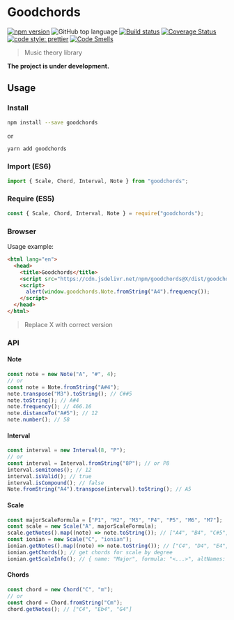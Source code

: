# Goodchords

[![npm version](https://badge.fury.io/js/goodchords.svg)](https://badge.fury.io/js/goodchords)
![GitHub top language](https://img.shields.io/github/languages/top/mrfrac/goodchords?branch=master)
[![Build status](https://ci.appveyor.com/api/projects/status/i8h691mm5an60471?svg=true)](https://ci.appveyor.com/project/mrfrac/goodchords)
[![Coverage Status](https://coveralls.io/repos/github/mrfrac/goodchords/badge.svg?branch=master)](https://coveralls.io/github/mrfrac/goodchords?branch=master)
[![code style: prettier](https://img.shields.io/badge/code_style-prettier-ff69b4.svg?style=flat-square)](https://github.com/prettier/prettier)
[![Code Smells](https://sonarcloud.io/api/project_badges/measure?project=mrfrac_goodchords&metric=code_smells)](https://sonarcloud.io/dashboard?id=mrfrac_goodchords)

> Music theory library

**The project is under development.**

## Usage

### Install

```bash
npm install --save goodchords
```

or

```bash
yarn add goodchords
```

### Import (ES6)

```js
import { Scale, Chord, Interval, Note } from "goodchords";
```

### Require (ES5)

```js
const { Scale, Chord, Interval, Note } = require("goodchords");
```

### Browser

Usage example:

```html
<html lang="en">
  <head>
    <title>Goodchords</title>
    <script src="https://cdn.jsdelivr.net/npm/goodchords@X/dist/goodchords.umd.js"></script>
    <script>
      alert(window.goodchords.Note.fromString("A4").frequency());
    </script>
  </head>
</html>
```

> Replace X with correct version

### API
#### Note

```js
const note = new Note("A", "#", 4);
// or
const note = Note.fromString("A#4");
note.transpose("M3").toString(); // C##5
note.toString(); // A#4
note.frequency(); // 466.16
note.distanceTo("A#5"); // 12
note.number(); // 58
```

#### Interval

```js
const interval = new Interval(8, "P");
// or
const interval = Interval.fromString("8P"); // or P8
interval.semitones(); // 12
interval.isValid(); // true
interval.isCompound(); // false
Note.fromString("A4").transpose(interval).toString(); // A5
```

#### Scale

```js
const majorScaleFormula = ["P1", "M2", "M3", "P4", "P5", "M6", "M7"];
const scale = new Scale("A", majorScaleFormula);
scale.getNotes().map((note) => note.toString()); // ["A4", "B4", "C#5", "D5", "E5", "F#5", G#5", ]
const ionian = new Scale("C", "ionian");
ionian.getNotes().map((note) => note.toString()); // ["C4", "D4", "E4", "F4", "G4", "A4", "B4", ]
ionian.getChords(); // get chords for scale by degree
ionian.getScaleInfo(); // { name: "Major", formula: "<...>", altNames: ["Bilaval theta", "Ethiopian (A raray)", "Ionian", "Mela Dhirasankarabharana (29)", ]}
```

#### Chords

```js
const chord = new Chord("C", "m");
// or
const chord = Chord.fromString("Cm");
chord.getNotes(); // ["C4", "Eb4", "G4"]
```

